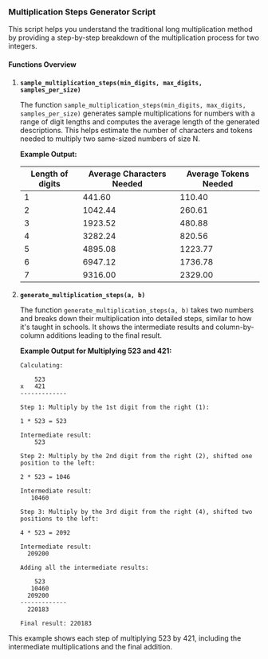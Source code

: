 ### Multiplication Steps Generator Script

This script helps you understand the traditional long multiplication method by providing a step-by-step breakdown of the multiplication process for two integers.

#### Functions Overview

1. **`sample_multiplication_steps(min_digits, max_digits, samples_per_size)`**

   The function `sample_multiplication_steps(min_digits, max_digits, samples_per_size)` generates sample multiplications for numbers with a range of digit lengths and computes the average length of the generated descriptions. This helps estimate the number of characters and tokens needed to multiply two same-sized numbers of size N.

   **Example Output:**

   | Length of digits | Average Characters Needed | Average Tokens Needed |
   |------------------|---------------------------|------------------------|
   | 1                | 441.60                    | 110.40                 |
   | 2                | 1042.44                   | 260.61                 |
   | 3                | 1923.52                   | 480.88                 |
   | 4                | 3282.24                   | 820.56                 |
   | 5                | 4895.08                   | 1223.77                |
   | 6                | 6947.12                   | 1736.78                |
   | 7                | 9316.00                   | 2329.00                |

2. **`generate_multiplication_steps(a, b)`**

   The function `generate_multiplication_steps(a, b)` takes two numbers and breaks down their multiplication into detailed steps, similar to how it's taught in schools. It shows the intermediate results and column-by-column additions leading to the final result.

   **Example Output for Multiplying 523 and 421:**
   ```
   Calculating:

       523
   x   421
   -------------

   Step 1: Multiply by the 1st digit from the right (1):

   1 * 523 = 523

   Intermediate result:
       523

   Step 2: Multiply by the 2nd digit from the right (2), shifted one position to the left:

   2 * 523 = 1046

   Intermediate result:
      10460

   Step 3: Multiply by the 3rd digit from the right (4), shifted two positions to the left:

   4 * 523 = 2092

   Intermediate result:
     209200

   Adding all the intermediate results:

       523
      10460
     209200
   -------------
     220183

   Final result: 220183
   ```

This example shows each step of multiplying 523 by 421, including the intermediate multiplications and the final addition.